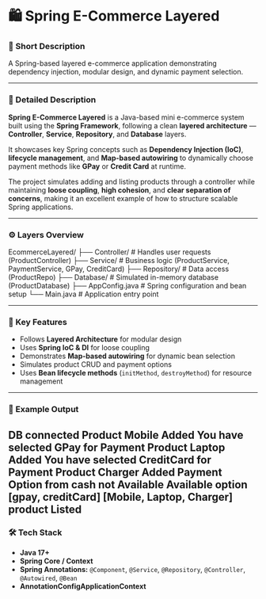 # 🛍️ Spring E-Commerce Layered

### 🩵 Short Description  
A Spring-based layered e-commerce application demonstrating dependency injection, modular design, and dynamic payment selection.

---

### 🧩 Detailed Description  
**Spring E-Commerce Layered** is a Java-based mini e-commerce system built using the **Spring Framework**, following a clean **layered architecture** — **Controller**, **Service**, **Repository**, and **Database** layers.  

It showcases key Spring concepts such as **Dependency Injection (IoC)**, **lifecycle management**, and **Map-based autowiring** to dynamically choose payment methods like **GPay** or **Credit Card** at runtime.  

The project simulates adding and listing products through a controller while maintaining **loose coupling**, **high cohesion**, and **clear separation of concerns**, making it an excellent example of how to structure scalable Spring applications.

---

### ⚙️ Layers Overview
EcommerceLayered/
├── Controller/ # Handles user requests (ProductController)
├── Service/ # Business logic (ProductService, PaymentService, GPay, CreditCard)
├── Repository/ # Data access (ProductRepo)
├── Database/ # Simulated in-memory database (ProductDatabase)
├── AppConfig.java # Spring configuration and bean setup
└── Main.java # Application entry point

---

### 🚀 Key Features
- Follows **Layered Architecture** for modular design  
- Uses **Spring IoC & DI** for loose coupling  
- Demonstrates **Map-based autowiring** for dynamic bean selection  
- Simulates product CRUD and payment options  
- Uses **Bean lifecycle methods** (`initMethod`, `destroyMethod`) for resource management  

---

### 🧠 Example Output
DB connected
Product Mobile Added
You have selected GPay for Payment
Product Laptop Added
You have selected CreditCard for Payment
Product Charger Added
Payment Option from cash not Available
Available option
[gpay, creditCard]
[Mobile, Laptop, Charger]
product Listed
---

### 🛠️ Tech Stack
- **Java 17+**
- **Spring Core / Context**
- **Spring Annotations:** `@Component`, `@Service`, `@Repository`, `@Controller`, `@Autowired`, `@Bean`
- **AnnotationConfigApplicationContext**
